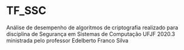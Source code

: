 # TF_SSC
Análise de desempenho de algoritmos de criptografia realizado para disciplina de Segurança em Sistemas de Computação UFJF 2020.3 ministrada pelo professor Edelberto Franco Silva
